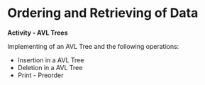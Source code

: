 # Ordering and Retrieving of Data
**Activity - AVL Trees**

Implementing of an AVL Tree and the following operations:

* Insertion in a AVL Tree
* Deletion in a AVL Tree
* Print - Preorder
